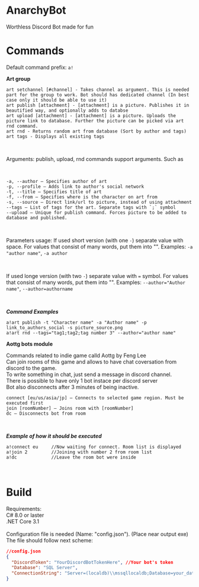 # AnarchyBot
Worthless Discord Bot made for fun

# Commands
Default command prefix: `a!`

**Art group**
```
art setchannel [#channel] - Takes channel as argument. This is needed part for the group to work. Bot should has dedicated channel (In best case only it should be able to use it)
art publish [attachment] - [attachment] is a picture. Publishes it in beautified way, and optionally adds to databse
art upload [attachment] - [attachment] is a picture. Uploads the picture link to database. Further the picture can be picked via art rnd command.
art rnd - Returns random art from database (Sort by author and tags)
art tags - Displays all existing tags
```

<br>

Arguments:
publish, upload, rnd commands support arguments. Such as

<br>

```
-a, --author — Specifies author of art
-p, --profile — Adds link to author's social network
-t, --title — Specifies title of art
-f, --from — Specifies where is the character on art from
-s, --source — Direct link/url to picture, instead of using attachment
--tags — List of tags for the art. Separate tags with `;` symbol
--upload — Unique for publish command. Forces picture to be added to database and published.
```

<br>

Parameters usage:
If used short version (with one `-`) separate value with space. For values that consist of many words, put them into "". Examples: `-a "author name"`, `-a author`

<br>

If used longe version (with two `-`) separate value with `=` symbol. For values that consist of many words, put them into "". Examples: `--author="Author name"`, `--author=authorname`

<br>

***Command Examples***
```
a!art publish -t "Character name" -a "Author name" -p link_to_authors_social -s picture_source.png
a!art rnd --tags="tag1;tag2;tag number 3" --author="author name"
```

**Aottg bots module**

Commands related to indie game calld Aottg by Feng Lee<br>
Can join rooms of this game and allows to have chat coversation from discord to the game.<br>
To write something in chat, just send a message in discord channel.<br>
There is possible to have only 1 bot instace per discord server<br>
Bot also disconnects after 3 minutes of being inactive.

```
connect [eu/us/asia/jp] — Connects to selected game region. Must be executed first
join [roomNumber] — Joins room with [roomNumber]
dc — Disconnects bot from room
```

<br>

***Example of how it should be executed***
```
a!connect eu     //Now waiting for connect. Room list is displayed
a!join 2         //Joining with number 2 from room list
a!dc             //Leave the room bot were inside
```

<br>

# Build
Requirements:<br>
C# 8.0 or laster<br>
.NET Core 3.1   
<br>
Configuration file is needed (Name: "config.json"). (Place near output exe)<br>
The file should follow next scheme:
```json
//config.json
{
  "DiscordToken": "YourDiscordBotTokenHere", //Your bot's token
  "Database": "SQL Server",
  "ConnectionString": "Server=(localdb)\\mssqllocaldb;Database=your_database_name;Trusted_Connection=True;" //Database connection string
}
```

